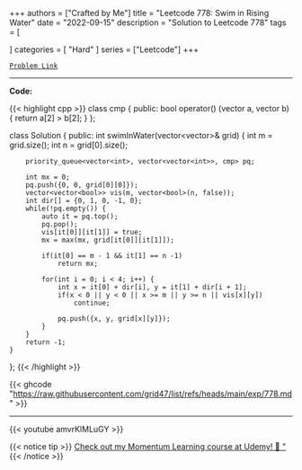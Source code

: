 
+++
authors = ["Crafted by Me"]
title = "Leetcode 778: Swim in Rising Water"
date = "2022-09-15"
description = "Solution to Leetcode 778"
tags = [
    
]
categories = [
    "Hard"
]
series = ["Leetcode"]
+++



[`Problem Link`](https://leetcode.com/problems/swim-in-rising-water/description/)

---

**Code:**

{{< highlight cpp >}}
class cmp {
    public:
    bool operator() (vector<int> a, vector<int> b) {
        return a[2] > b[2];
    }
};

class Solution {
public:
    int swimInWater(vector<vector<int>>& grid) {
        int m = grid.size();
        int n = grid[0].size();
        
        priority_queue<vector<int>, vector<vector<int>>, cmp> pq;
        
        int mx = 0;
        pq.push({0, 0, grid[0][0]});
        vector<vector<bool>> vis(m, vector<bool>(n, false));
        int dir[] = {0, 1, 0, -1, 0};
        while(!pq.empty()) {
            auto it = pq.top();
            pq.pop();
            vis[it[0]][it[1]] = true;
            mx = max(mx, grid[it[0]][it[1]]);
            
            if(it[0] == m - 1 && it[1] == n -1)
                return mx;
            
            for(int i = 0; i < 4; i++) {
                int x = it[0] + dir[i], y = it[1] + dir[i + 1];
                if(x < 0 || y < 0 || x >= m || y >= n || vis[x][y])
                    continue;
                
                pq.push({x, y, grid[x][y]});
            }
        }
        return -1;
    }
};
{{< /highlight >}}

{{< ghcode "https://raw.githubusercontent.com/grid47/list/refs/heads/main/exp/778.md" >}}

---

{{< youtube amvrKlMLuGY >}}

{{< notice tip >}}
[Check out my Momentum Learning course at Udemy! 🚀 "](https://www.udemy.com/course/blind-75-the-data-structures-and-algorithms-essentials/)
{{< /notice >}}

